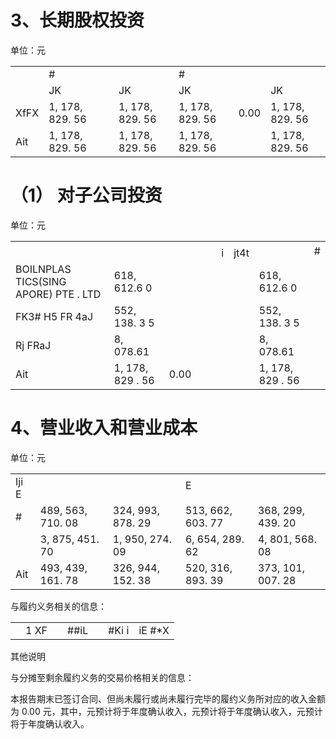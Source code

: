 # 3、长期股权投资

单位：元

<table><tr><td rowspan="2"></td><td colspan="3">#</td><td colspan="3">#</td></tr><tr><td>JK </td><td></td><td>JK </td><td>JK </td><td></td><td>JK </td></tr><tr><td>XfFX</td><td>1, 178, 829. 56</td><td></td><td>1, 178, 829. 56</td><td>1, 178, 829. 56</td><td>0.00</td><td>1, 178, 829. 56</td></tr><tr><td>Ait</td><td>1, 178, 829. 56</td><td></td><td>1, 178, 829. 56</td><td>1, 178, 829. 56</td><td></td><td>1, 178, 829. 56</td></tr></table>

# （1） 对子公司投资

单位：元  

<table><tr><td rowspan="2"></td><td rowspan="2"></td><td rowspan="2"></td><td colspan="4"></td><td rowspan="2"></td><td rowspan="2">#</td></tr><tr><td></td><td></td><td>i </td><td>jt4t</td></tr><tr><td>BOILNPLAS TICS(SING APORE) PTE . LTD</td><td>618, 612.6 0</td><td></td><td></td><td></td><td></td><td></td><td>618, 612.6 0</td><td></td></tr><tr><td>FK3# H5 FR 4aJ</td><td>552, 138. 3 5</td><td></td><td></td><td></td><td></td><td></td><td>552, 138. 3 5</td><td></td></tr><tr><td>Rj FRaJ</td><td>8, 078.61</td><td></td><td></td><td></td><td></td><td></td><td>8, 078.61</td><td></td></tr><tr><td>Ait</td><td>1, 178, 829 . 56</td><td>0.00</td><td></td><td></td><td></td><td></td><td>1, 178, 829 . 56</td><td></td></tr></table>

# 4、营业收入和营业成本

单位：元  

<table><tr><td rowspan="2">Iji E</td><td colspan="2"></td><td colspan="2">E</td></tr><tr><td></td><td></td><td></td><td></td></tr><tr><td>#</td><td>489, 563, 710. 08</td><td>324, 993, 878. 29</td><td>513, 662, 603. 77</td><td>368, 299, 439. 20</td></tr><tr><td></td><td>3, 875, 451. 70</td><td>1, 950, 274. 09</td><td>6, 654, 289. 62</td><td>4, 801, 568. 08</td></tr><tr><td>Ait</td><td>493, 439, 161. 78</td><td>326, 944, 152. 38</td><td>520, 316, 893. 39</td><td>373, 101, 007. 28</td></tr></table>

与履约义务相关的信息：  

<table><tr><td></td><td>1 XF</td><td></td><td>##iL  </td><td></td><td>#Ki i</td><td>iE #*X</td></tr></table>

其他说明

与分摊至剩余履约义务的交易价格相关的信息：

本报告期末已签订合同、但尚未履行或尚未履行完毕的履约义务所对应的收入金额为 0.00 元，其中，元预计将于年度确认收入，元预计将于年度确认收入，元预计将于年度确认收入。